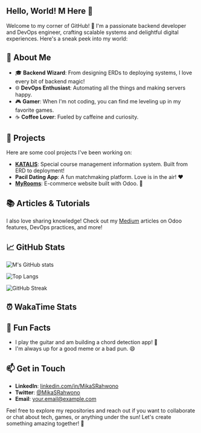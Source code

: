 ## Hello, World! M Here 👋

Welcome to my corner of GitHub! 🎉 I'm a passionate backend developer and DevOps engineer, crafting scalable systems and delightful digital experiences. Here's a sneak peek into my world:

## 🚀 About Me

- 🎓 **Backend Wizard**: From designing ERDs to deploying systems, I love every bit of backend magic!
- 🌐 **DevOps Enthusiast**: Automating all the things and making servers happy.
- 🎮 **Gamer**: When I'm not coding, you can find me leveling up in my favorite games.
- ☕ **Coffee Lover**: Fueled by caffeine and curiosity.

## 🌟 Projects

Here are some cool projects I've been working on:

- **[KATALIS](https://github.com/MikaSRahwono/katalis)**: Special course management information system. Built from ERD to deployment!
- **Pacil Dating App**: A fun matchmaking platform. Love is in the air! ❤️
- **[MyRooms](https://github.com/MikaSRahwono/myrooms)**: E-commerce website built with Odoo. 🛒

## 📚 Articles & Tutorials

I also love sharing knowledge! Check out my [Medium](https://medium.com/@yourusername) articles on Odoo features, DevOps practices, and more!

## 📈 GitHub Stats

![M's GitHub stats](https://github-readme-stats.vercel.app/api?username=MikaSRahwono&show_icons=true&theme=radical)

![Top Langs](https://github-readme-stats.vercel.app/api/top-langs/?username=MikaSRahwono&layout=compact&theme=radical)

![GitHub Streak](https://github-readme-streak-stats.herokuapp.com/?user=MikaSRahwono&theme=radical)

## ⏰ WakaTime Stats

<!--START_SECTION:waka-->
<!--END_SECTION:waka-->

## 🎵 Fun Facts

- I play the guitar and am building a chord detection app! 🎸
- I'm always up for a good meme or a bad pun. 😄

## 📫 Get in Touch

- **LinkedIn**: [linkedin.com/in/MikaSRahwono](https://linkedin.com/in/MikaSRahwono)
- **Twitter**: [@MikaSRahwono](https://twitter.com/MikaSRahwono)
- **Email**: [your.email@example.com](mailto:your.email@example.com)

Feel free to explore my repositories and reach out if you want to collaborate or chat about tech, games, or anything under the sun! Let's create something amazing together! 🚀
